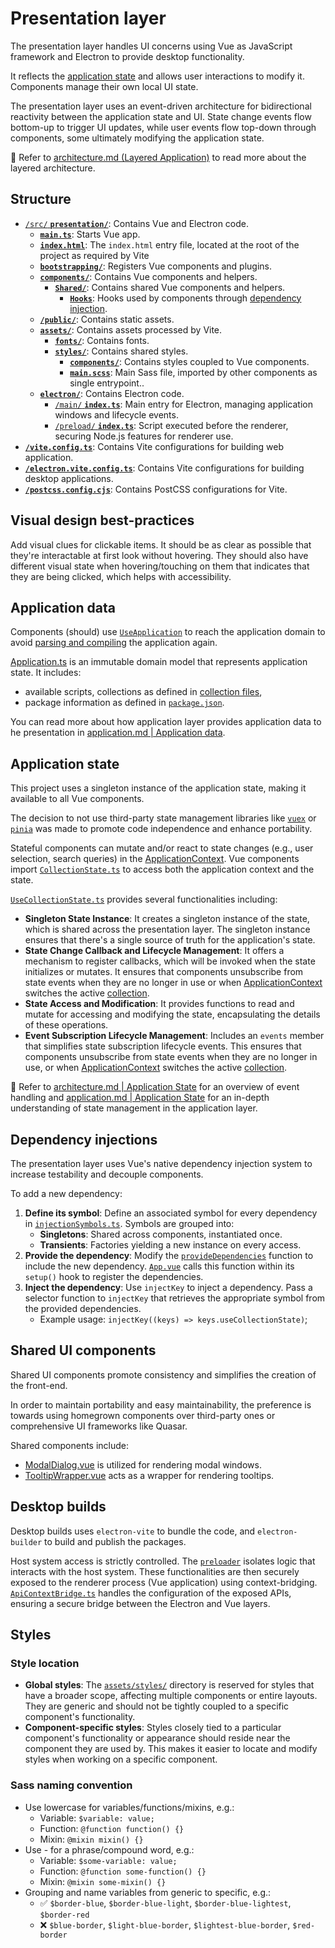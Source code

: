 # Presentation layer

The presentation layer handles UI concerns using Vue as JavaScript framework and Electron to provide desktop functionality.

It reflects the [application state](./application.md#application-state) and allows user interactions to modify it. Components manage their own local UI state.

The presentation layer uses an event-driven architecture for bidirectional reactivity between the application state and UI. State change events flow bottom-up to trigger UI updates, while user events flow top-down through components, some ultimately modifying the application state.

📖 Refer to [architecture.md (Layered Application)](./architecture.md#layered-application) to read more about the layered architecture.

## Structure

- [`/src/` **`presentation/`**](./../src/presentation/): Contains Vue and Electron code.
  - [**`main.ts`**](./../src/presentation/main.ts): Starts Vue app.
  - [**`index.html`**](./../src/presentation/index.html): The `index.html` entry file, located at the root of the project as required by Vite
  - [**`bootstrapping/`**](./../src/presentation/bootstrapping/): Registers Vue components and plugins.
  - [**`components/`**](./../src/presentation/components/): Contains Vue components and helpers.
    - [**`Shared/`**](./../src/presentation/components/Shared): Contains shared Vue components and helpers.
      - [**`Hooks`**](../src/presentation/components/Shared/Hooks): Hooks used by components through [dependency injection](#dependency-injections).
  - [**`/public/`**](../src/presentation/public/): Contains static assets.
  - [**`assets/`**](./../src/presentation/assets/styles/): Contains assets processed by Vite.
    - [**`fonts/`**](./../src/presentation/assets/fonts/): Contains fonts.
    - [**`styles/`**](./../src/presentation/assets/styles/): Contains shared styles.
      - [**`components/`**](./../src/presentation/assets/styles/components): Contains styles coupled to Vue components.
      - [**`main.scss`**](./../src/presentation/assets/styles/main.scss): Main Sass file, imported by other components as single entrypoint..
  - [**`electron/`**](./../src/presentation/electron/): Contains Electron code.
    - [`/main/` **`index.ts`**](./../src/presentation/main.ts): Main entry for Electron, managing application windows and lifecycle events.
    - [`/preload/` **`index.ts`**](./../src/presentation/main.ts): Script executed before the renderer, securing Node.js features for renderer use.
- [**`/vite.config.ts`**](./../vite.config.ts): Contains Vite configurations for building web application.
- [**`/electron.vite.config.ts`**](./../electron.vite.config.ts): Contains Vite configurations for building desktop applications.
- [**`/postcss.config.cjs`**](./../postcss.config.cjs): Contains PostCSS configurations for Vite.

## Visual design best-practices

Add visual clues for clickable items. It should be as clear as possible that they're interactable at first look without hovering. They should also have different visual state when hovering/touching on them that indicates that they are being clicked, which helps with accessibility.

## Application data

Components (should) use [`UseApplication`](./../src/presentation/components/Shared/Hooks/UseApplication.ts) to reach the application domain to avoid [parsing and compiling](./application.md#parsing-and-compiling) the application again.

[Application.ts](../src/domain/Application.ts) is an immutable domain model that represents application state. It includes:

- available scripts, collections as defined in [collection files](./collection-files.md),
- package information as defined in [`package.json`](./../package.json).

You can read more about how application layer provides application data to he presentation in [application.md | Application data](./application.md#application-data).

## Application state

This project uses a singleton instance of the application state, making it available to all Vue components.

The decision to not use third-party state management libraries like [`vuex`](https://web.archive.org/web/20230801191617/https://vuex.vuejs.org/) or [`pinia`](https://web.archive.org/web/20230801191743/https://pinia.vuejs.org/) was made to promote code independence and enhance portability.

Stateful components can mutate and/or react to state changes (e.g., user selection, search queries) in the [ApplicationContext](./../src/application/Context/ApplicationContext.ts). Vue components import [`CollectionState.ts`](./../src/presentation/components/Shared/Hooks/UseCollectionState.ts) to access both the application context and the state.

[`UseCollectionState.ts`](./../src/presentation/components/Shared/Hooks/UseCollectionState.ts) provides several functionalities including:

- **Singleton State Instance**: It creates a singleton instance of the state, which is shared across the presentation layer. The singleton instance ensures that there's a single source of truth for the application's state.
- **State Change Callback and Lifecycle Management**: It offers a mechanism to register callbacks, which will be invoked when the state initializes or mutates. It ensures that components unsubscribe from state events when they are no longer in use or when [ApplicationContext](./../src/application/Context/ApplicationContext.ts) switches the active [collection](./collection-files.md).
- **State Access and Modification**: It provides functions to read and mutate for accessing and modifying the state, encapsulating the details of these operations.
- **Event Subscription Lifecycle Management**: Includes an `events` member that simplifies state subscription lifecycle events. This ensures that components unsubscribe from state events when they are no longer in use, or when [ApplicationContext](./../src/application/Context/ApplicationContext.ts) switches the active [collection](./collection-files.md).

📖 Refer to [architecture.md | Application State](./architecture.md#application-state) for an overview of event handling and [application.md | Application State](./presentation.md#application-state) for an in-depth understanding of state management in the application layer.

## Dependency injections

The presentation layer uses Vue's native dependency injection system to increase testability and decouple components.

To add a new dependency:

1. **Define its symbol**: Define an associated symbol for every dependency in [`injectionSymbols.ts`](./../src/presentation/injectionSymbols.ts). Symbols are grouped into:
   - **Singletons**: Shared across components, instantiated once.
   - **Transients**: Factories yielding a new instance on every access.
2. **Provide the dependency**:
  Modify the [`provideDependencies`](./../src/presentation/bootstrapping/DependencyProvider.ts) function to include the new dependency.
  [`App.vue`](./../src/presentation/components/App.vue) calls this function within its `setup()` hook to register the dependencies.
3. **Inject the dependency**: Use `injectKey` to inject a dependency. Pass a selector function to `injectKey` that retrieves the appropriate symbol from the provided dependencies.
   - Example usage: `injectKey((keys) => keys.useCollectionState)`;

## Shared UI components

Shared UI components promote consistency and simplifies the creation of the front-end.

In order to maintain portability and easy maintainability, the preference is towards using homegrown components over third-party ones or comprehensive UI frameworks like Quasar.

Shared components include:

- [ModalDialog.vue](./../src/presentation/components/Shared/Modal/ModalDialog.vue) is utilized for rendering modal windows.
- [TooltipWrapper.vue](./../src/presentation/components/Shared/TooltipWrapper.vue) acts as a wrapper for rendering tooltips.

## Desktop builds

Desktop builds uses `electron-vite` to bundle the code, and `electron-builder` to build and publish the packages.

Host system access is strictly controlled. The [`preloader`](./../src/presentation/electron/preload/) isolates logic that interacts with the host system. These functionalities are then securely exposed to the renderer process (Vue application) using context-bridging. [`ApiContextBridge.ts`](./../src/presentation/electron/preload/ContextBridging/ApiContextBridge.ts) handles the configuration of the exposed APIs, ensuring a secure bridge between the Electron and Vue layers.

## Styles

### Style location

- **Global styles**: The [`assets/styles/`](#structure) directory is reserved for styles that have a broader scope, affecting multiple components or entire layouts. They are generic and should not be tightly coupled to a specific component's functionality.
- **Component-specific styles**: Styles closely tied to a particular component's functionality or appearance should reside near the component they are used by. This makes it easier to locate and modify styles when working on a specific component.

### Sass naming convention

- Use lowercase for variables/functions/mixins, e.g.:
  - Variable: `$variable: value;`
  - Function: `@function function() {}`
  - Mixin: `@mixin mixin() {}`
- Use - for a phrase/compound word, e.g.:
  - Variable: `$some-variable: value;`
  - Function: `@function some-function() {}`
  - Mixin: `@mixin some-mixin() {}`
- Grouping and name variables from generic to specific, e.g.:
  - ✅ `$border-blue`, `$border-blue-light`, `$border-blue-lightest`, `$border-red`
  - ❌ `$blue-border`, `$light-blue-border`, `$lightest-blue-border`, `$red-border`
  